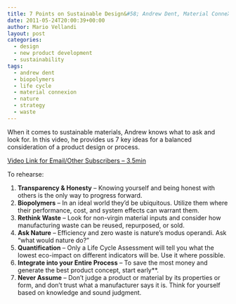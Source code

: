 ```yaml
---
title: 7 Points on Sustainable Design&#58; Andrew Dent, Material ConneXion
date: 2011-05-24T20:00:39+00:00
author: Mario Vellandi
layout: post
categories:
  - design
  - new product development
  - sustainability
tags:
  - andrew dent
  - biopolymers
  - life cycle
  - material connexion
  - nature
  - strategy
  - waste
---
```

When it comes to sustainable materials, Andrew knows what to ask and look for. In this video, he provides us 7 key ideas for a balanced consideration of a product design or process.

[Video Link for Email/Other Subscribers &#8211; 3.5min](http://vimeo.com/21934873)

To rehearse:

  1. **Transparency & Honesty** &#8211; Knowing yourself and being honest with others is the only way to progress forward.
  2. **Biopolymers** &#8211; In an ideal world they&#8217;d be ubiquitous. Utilize them where their performance, cost, and system effects can warrant them.
  3. **Rethink Waste** &#8211; Look for non-virgin material inputs and consider how manufacturing waste can be reused, repurposed, or sold.
  4. **Ask Nature** &#8211; Efficiency and zero waste is nature&#8217;s modus operandi. Ask &#8220;what would nature do?&#8221;
  5. **Quantification** &#8211; Only a Life Cycle Assessment will tell you what the lowest eco-impact on different indicators will be. Use it where possible.
  6. **Integrate into your Entire Process** &#8211; To save the most money and generate the best product concept, start early**.
  7. **Never Assume** &#8211; Don&#8217;t judge a product or material by its properties or form, and don&#8217;t trust what a manufacturer says it is. Think for yourself based on knowledge and sound judgment.
